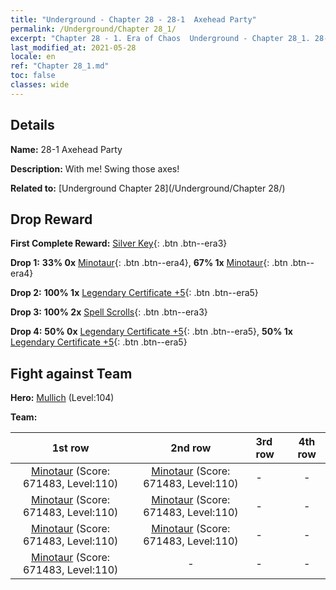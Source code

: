 ```yaml
---
title: "Underground - Chapter 28 - 28-1  Axehead Party"
permalink: /Underground/Chapter 28_1/
excerpt: "Chapter 28 - 1. Era of Chaos  Underground - Chapter 28_1. 28-1  Axehead Party"
last_modified_at: 2021-05-28
locale: en
ref: "Chapter 28_1.md"
toc: false
classes: wide
---
```


## Details

 **Name:** 28-1  Axehead Party

 **Description:**       With me! Swing those axes!

 **Related to:** [Underground Chapter 28](/Underground/Chapter 28/)

## Drop Reward

 **First Complete Reward:** [Silver Key](/Items/con_693/){: .btn .btn--era3}

 **Drop 1:** **33% 0x** [Minotaur](/Items/unt_248/){: .btn .btn--era4}, **67% 1x** [Minotaur](/Items/unt_248/){: .btn .btn--era4}

 **Drop 2:** **100% 1x** [Legendary Certificate +5](/Items/mat_102/){: .btn .btn--era5}

 **Drop 3:** **100% 2x** [Spell Scrolls](/Items/con_694/){: .btn .btn--era3}

 **Drop 4:** **50% 0x** [Legendary Certificate +5](/Items/mat_102/){: .btn .btn--era5}, **50% 1x** [Legendary Certificate +5](/Items/mat_102/){: .btn .btn--era5}


## Fight against Team
 **Hero:** [Mullich](/heroes/Mullich/) (Level:104)

 **Team:**


  | 1st row | 2nd row | 3rd row | 4th row |
  |:----:|:----:|:----|:----:|
  | [Minotaur](/units/Minotaur/) (Score: 671483, Level:110)  | [Minotaur](/units/Minotaur/) (Score: 671483, Level:110)  | - | - |
  | [Minotaur](/units/Minotaur/) (Score: 671483, Level:110)  | [Minotaur](/units/Minotaur/) (Score: 671483, Level:110)  | - | - |
  | [Minotaur](/units/Minotaur/) (Score: 671483, Level:110)  | [Minotaur](/units/Minotaur/) (Score: 671483, Level:110)  | - | - |
  | [Minotaur](/units/Minotaur/) (Score: 671483, Level:110)  | - | - | - |


